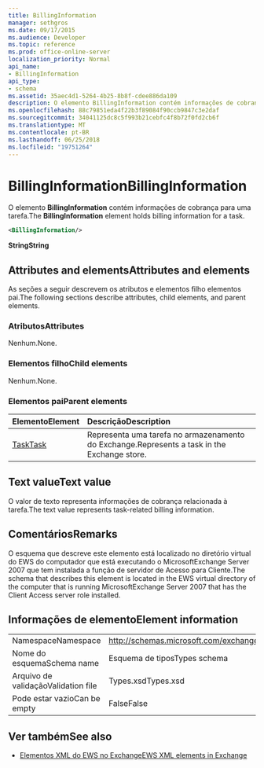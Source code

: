 ```yaml
---
title: BillingInformation
manager: sethgros
ms.date: 09/17/2015
ms.audience: Developer
ms.topic: reference
ms.prod: office-online-server
localization_priority: Normal
api_name:
- BillingInformation
api_type:
- schema
ms.assetid: 35aec4d1-5264-4b25-8b8f-cdee886da109
description: O elemento BillingInformation contém informações de cobrança para uma tarefa.
ms.openlocfilehash: 88c79851eda4f22b3f89084f90ccb9847c3e2daf
ms.sourcegitcommit: 34041125dc8c5f993b21cebfc4f8b72f0fd2cb6f
ms.translationtype: MT
ms.contentlocale: pt-BR
ms.lasthandoff: 06/25/2018
ms.locfileid: "19751264"
---
```

# <a name="billinginformation"></a><span data-ttu-id="1f894-103">BillingInformation</span><span class="sxs-lookup"><span data-stu-id="1f894-103">BillingInformation</span></span>

<span data-ttu-id="1f894-104">O elemento **BillingInformation** contém informações de cobrança para uma tarefa.</span><span class="sxs-lookup"><span data-stu-id="1f894-104">The **BillingInformation** element holds billing information for a task.</span></span> 
  
```xml
<BillingInformation/>
```

 <span data-ttu-id="1f894-105">**String**</span><span class="sxs-lookup"><span data-stu-id="1f894-105">**String**</span></span>
## <a name="attributes-and-elements"></a><span data-ttu-id="1f894-106">Attributes and elements</span><span class="sxs-lookup"><span data-stu-id="1f894-106">Attributes and elements</span></span>

<span data-ttu-id="1f894-107">As seções a seguir descrevem os atributos e elementos filho elementos pai.</span><span class="sxs-lookup"><span data-stu-id="1f894-107">The following sections describe attributes, child elements, and parent elements.</span></span>
  
### <a name="attributes"></a><span data-ttu-id="1f894-108">Atributos</span><span class="sxs-lookup"><span data-stu-id="1f894-108">Attributes</span></span>

<span data-ttu-id="1f894-109">Nenhum.</span><span class="sxs-lookup"><span data-stu-id="1f894-109">None.</span></span>
  
### <a name="child-elements"></a><span data-ttu-id="1f894-110">Elementos filho</span><span class="sxs-lookup"><span data-stu-id="1f894-110">Child elements</span></span>

<span data-ttu-id="1f894-111">Nenhum.</span><span class="sxs-lookup"><span data-stu-id="1f894-111">None.</span></span>
  
### <a name="parent-elements"></a><span data-ttu-id="1f894-112">Elementos pai</span><span class="sxs-lookup"><span data-stu-id="1f894-112">Parent elements</span></span>

|<span data-ttu-id="1f894-113">**Elemento**</span><span class="sxs-lookup"><span data-stu-id="1f894-113">**Element**</span></span>|<span data-ttu-id="1f894-114">**Descrição**</span><span class="sxs-lookup"><span data-stu-id="1f894-114">**Description**</span></span>|
|:-----|:-----|
|[<span data-ttu-id="1f894-115">Task</span><span class="sxs-lookup"><span data-stu-id="1f894-115">Task</span></span>](task.md) <br/> |<span data-ttu-id="1f894-116">Representa uma tarefa no armazenamento do Exchange.</span><span class="sxs-lookup"><span data-stu-id="1f894-116">Represents a task in the Exchange store.</span></span>  <br/> |
   
## <a name="text-value"></a><span data-ttu-id="1f894-117">Text value</span><span class="sxs-lookup"><span data-stu-id="1f894-117">Text value</span></span>

<span data-ttu-id="1f894-118">O valor de texto representa informações de cobrança relacionada à tarefa.</span><span class="sxs-lookup"><span data-stu-id="1f894-118">The text value represents task-related billing information.</span></span>
  
## <a name="remarks"></a><span data-ttu-id="1f894-119">Comentários</span><span class="sxs-lookup"><span data-stu-id="1f894-119">Remarks</span></span>

<span data-ttu-id="1f894-120">O esquema que descreve este elemento está localizado no diretório virtual do EWS do computador que está executando o MicrosoftExchange Server 2007 que tem instalada a função de servidor de Acesso para Cliente.</span><span class="sxs-lookup"><span data-stu-id="1f894-120">The schema that describes this element is located in the EWS virtual directory of the computer that is running MicrosoftExchange Server 2007 that has the Client Access server role installed.</span></span>
  
## <a name="element-information"></a><span data-ttu-id="1f894-121">Informações de elemento</span><span class="sxs-lookup"><span data-stu-id="1f894-121">Element information</span></span>

|||
|:-----|:-----|
|<span data-ttu-id="1f894-122">Namespace</span><span class="sxs-lookup"><span data-stu-id="1f894-122">Namespace</span></span>  <br/> |http://schemas.microsoft.com/exchange/services/2006/types  <br/> |
|<span data-ttu-id="1f894-123">Nome do esquema</span><span class="sxs-lookup"><span data-stu-id="1f894-123">Schema name</span></span>  <br/> |<span data-ttu-id="1f894-124">Esquema de tipos</span><span class="sxs-lookup"><span data-stu-id="1f894-124">Types schema</span></span>  <br/> |
|<span data-ttu-id="1f894-125">Arquivo de validação</span><span class="sxs-lookup"><span data-stu-id="1f894-125">Validation file</span></span>  <br/> |<span data-ttu-id="1f894-126">Types.xsd</span><span class="sxs-lookup"><span data-stu-id="1f894-126">Types.xsd</span></span>  <br/> |
|<span data-ttu-id="1f894-127">Pode estar vazio</span><span class="sxs-lookup"><span data-stu-id="1f894-127">Can be empty</span></span>  <br/> |<span data-ttu-id="1f894-128">False</span><span class="sxs-lookup"><span data-stu-id="1f894-128">False</span></span>  <br/> |
   
## <a name="see-also"></a><span data-ttu-id="1f894-129">Ver também</span><span class="sxs-lookup"><span data-stu-id="1f894-129">See also</span></span>



- [<span data-ttu-id="1f894-130">Elementos XML do EWS no Exchange</span><span class="sxs-lookup"><span data-stu-id="1f894-130">EWS XML elements in Exchange</span></span>](ews-xml-elements-in-exchange.md)


